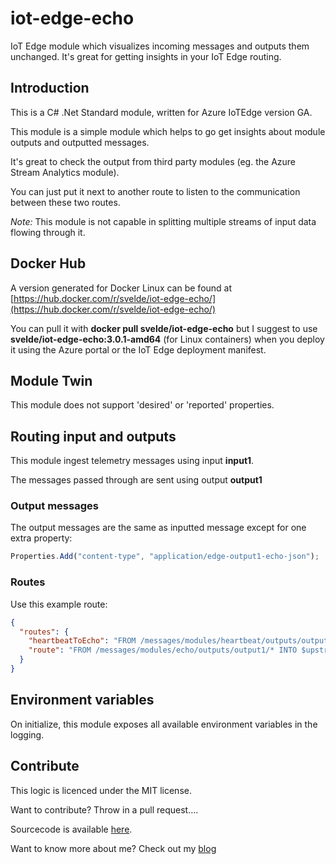# iot-edge-echo

IoT Edge module which visualizes incoming messages and outputs them unchanged. It's great for getting insights in your IoT Edge routing.

## Introduction

This is a C# .Net Standard module, written for Azure IoTEdge version GA.

This module is a simple module which helps to go get insights about module outputs and outputted messages.

It's great to check the output from third party modules (eg. the Azure Stream Analytics module).

You can just put it next to another route to listen to the communication between these two routes.

*Note:* This module is not capable in splitting multiple streams of input data flowing through it.

## Docker Hub

A version generated for Docker Linux can be found at [https://hub.docker.com/r/svelde/iot-edge-echo/](https://hub.docker.com/r/svelde/iot-edge-echo/)

You can pull it with **docker pull svelde/iot-edge-echo** but I suggest to use **svelde/iot-edge-echo:3.0.1-amd64** (for Linux containers) when you deploy it using the Azure portal or the IoT Edge deployment manifest.

## Module Twin

This module does not support 'desired' or 'reported' properties.

## Routing input and outputs

This module ingest telemetry messages using input **input1**.

The messages passed through are sent using output **output1**

### Output messages

The output messages are the same as inputted message except for one extra property:

```javascript
Properties.Add("content-type", "application/edge-output1-echo-json");
```

### Routes

Use this example route:

```json
{
  "routes": {
    "heartbeatToEcho": "FROM /messages/modules/heartbeat/outputs/output1 INTO BrokeredEndpoint(\"/modules/echo/inputs/input1\")",
    "route": "FROM /messages/modules/echo/outputs/output1/* INTO $upstream"
  }
}
```

## Environment variables

On initialize, this module exposes all available environment variables in the logging.

## Contribute

This logic is licenced under the MIT license.

Want to contribute? Throw in a pull request....

Sourcecode is available [here](https://github.com/iot-edge-foundation/iot-edge-echo).

Want to know more about me? Check out my [blog](http://blog.vandevelde-online.com)
